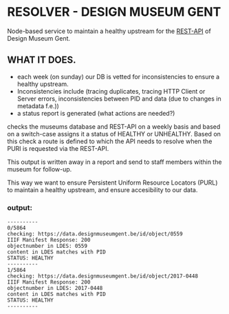 # RESOLVER  - DESIGN MUSEUM GENT
Node-based service to maintain a healthy upstream for the [REST-API](https://github.com/oliviervd/dmg-rest-api) of Design Museum Gent.

## WHAT IT DOES. 
* each week (on sunday) our DB is vetted for inconsistencies to ensure a healthy upstream.
* Inconsistencies include (tracing duplicates, tracing HTTP Client or Server errors, inconsistencies between PID and data (due to changes in metadata f.e.))
* a status report is generated (what actions are needed?)



checks the museums database and REST-API on a weekly basis and based on a switch-case assigns it a status of HEALTHY or UNHEALTHY. Based on this check a route is defined to which the API needs to resolve when the PURI is requested via the REST-API. 

This output is written away in a report and send to staff members within the museum for follow-up.   

This way we want to ensure Persistent Uniform Resource Locators (PURL) to maintain a healthy upstream, and ensure accesibility to our data.  

### output:

```
----------
0/5864
checking: https://data.designmuseumgent.be/id/object/0559
IIIF Manifest Response: 200
objectnumber in LDES: 0559
content in LDES matches with PID
STATUS: HEALTHY
----------
1/5864
checking: https://data.designmuseumgent.be/id/object/2017-0448
IIIF Manifest Response: 200
objectnumber in LDES: 2017-0448
content in LDES matches with PID
STATUS: HEALTHY
----------
```



